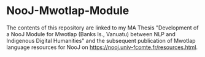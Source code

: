# NooJ-Mwotlap-Module
The contents of this repository are linked to my MA Thesis "Development of a NooJ Module for Mwotlap (Banks Is., Vanuatu) between NLP and Indigenous Digital Humanities" and the subsequent publication of Mwotlap language resources for NooJ on https://nooj.univ-fcomte.fr/resources.html. 
